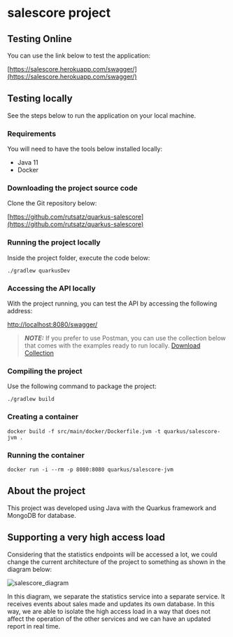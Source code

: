 # salescore project

## Testing Online
You can use the link below to test the application:

[https://salescore.herokuapp.com/swagger/](https://salescore.herokuapp.com/swagger/)

## Testing locally

See the steps below to run the application on your local machine.

### Requirements

You will need to have the tools below installed locally:

- Java 11
- Docker

### Downloading the project source code

Clone the Git repository below:

[https://github.com/rutsatz/quarkus-salescore](https://github.com/rutsatz/quarkus-salescore)


### Running the project locally

Inside the project folder, execute the code below:

```shell script
./gradlew quarkusDev
```

### Accessing the API locally

With the project running, you can test the API by accessing the following address:

[http://localhost:8080/swagger/](http://localhost:8080/swagger/)


> **_NOTE:_** If you prefer to use Postman, you can use the collection below that comes with the examples ready to run locally. [Download Collection](https://www.getpostman.com/collections/b1cf4487283530534d76)


### Compiling the project

Use the following command to package the project:

```shell script
./gradlew build
```


### Creating a container

```shell script
docker build -f src/main/docker/Dockerfile.jvm -t quarkus/salescore-jvm .
```

### Running the container

```shell script
docker run -i --rm -p 8080:8080 quarkus/salescore-jvm
```

## About the project

This project was developed using Java with the Quarkus framework and MongoDB for database.

## Supporting a very high access load

Considering that the statistics endpoints will be accessed a lot, we could change the current
architecture of the project to something as shown in the diagram below:

![salescore_diagram](https://user-images.githubusercontent.com/14064725/112550842-c1c20800-8d9e-11eb-9e6c-eb4971785583.png)


In this diagram, we separate the statistics service into a separate service. It receives events about
sales made and updates its own database. In this way, we are able to isolate the high access load in a
way that does not affect the operation of the other services and we can have an updated report in real time.
